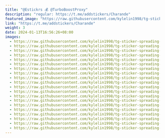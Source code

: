 ```yaml
---
title: "@Estickrs 💰 @TurboBoostProxy"
description: "regular: https://t.me/addstickers/Charande"
featured_image: "https://raw.githubusercontent.com/kylelin1998/tg-sticker-spreading-worldwide-images/main/img/00c24860-ab03-446b-a66c-2cfa3bf0509b.jpg"
link: "https://t.me/addstickers/Charande"
weight: 3
date: 2024-01-13T16:56:26+08:00
images:
  - https://raw.githubusercontent.com/kylelin1998/tg-sticker-spreading-worldwide-images/main/img/00c24860-ab03-446b-a66c-2cfa3bf0509b.jpg
  - https://raw.githubusercontent.com/kylelin1998/tg-sticker-spreading-worldwide-images/main/img/97badc91-c207-4846-b11a-9ca5c20691f5.jpg
  - https://raw.githubusercontent.com/kylelin1998/tg-sticker-spreading-worldwide-images/main/img/095e52f1-2cfe-4f51-b51f-a26e2e05d356.jpg
  - https://raw.githubusercontent.com/kylelin1998/tg-sticker-spreading-worldwide-images/main/img/838ae6fa-ed3e-48a3-993c-061eff566c4c.jpg
  - https://raw.githubusercontent.com/kylelin1998/tg-sticker-spreading-worldwide-images/main/img/0cc65757-dd48-43ea-aa59-bb1521cde571.jpg
  - https://raw.githubusercontent.com/kylelin1998/tg-sticker-spreading-worldwide-images/main/img/5e501400-b811-44b5-9fdf-54c7f16da3ec.jpg
  - https://raw.githubusercontent.com/kylelin1998/tg-sticker-spreading-worldwide-images/main/img/362dcaad-c98d-4c2c-97cf-c5d5792da6f1.jpg
  - https://raw.githubusercontent.com/kylelin1998/tg-sticker-spreading-worldwide-images/main/img/4c75b3ab-8e6e-4c82-ac7d-582c5edef164.jpg
  - https://raw.githubusercontent.com/kylelin1998/tg-sticker-spreading-worldwide-images/main/img/21282960-804b-4afb-92aa-5ca896f58fb2.jpg
  - https://raw.githubusercontent.com/kylelin1998/tg-sticker-spreading-worldwide-images/main/img/0d494884-a6a8-4792-96fd-4a6a88083971.jpg
  - https://raw.githubusercontent.com/kylelin1998/tg-sticker-spreading-worldwide-images/main/img/9c35ae19-f3da-48f7-ba35-eb7b992752d1.jpg
  - https://raw.githubusercontent.com/kylelin1998/tg-sticker-spreading-worldwide-images/main/img/8ae36bc5-0f65-4da3-ae93-a492b92b1c9f.jpg
  - https://raw.githubusercontent.com/kylelin1998/tg-sticker-spreading-worldwide-images/main/img/0eac0b1e-4d77-4c13-819d-7f1d6fe05968.jpg
  - https://raw.githubusercontent.com/kylelin1998/tg-sticker-spreading-worldwide-images/main/img/b50f6031-e5bb-4d24-810f-0e6c3d438493.jpg
  - https://raw.githubusercontent.com/kylelin1998/tg-sticker-spreading-worldwide-images/main/img/12d20af9-577d-45c5-af4b-55ea264d7f55.jpg
  - https://raw.githubusercontent.com/kylelin1998/tg-sticker-spreading-worldwide-images/main/img/967c874a-520c-40f5-80ca-f1e84dd042e6.jpg
  - https://raw.githubusercontent.com/kylelin1998/tg-sticker-spreading-worldwide-images/main/img/b3f2b414-d326-4455-b426-1605a75bdf82.jpg
  - https://raw.githubusercontent.com/kylelin1998/tg-sticker-spreading-worldwide-images/main/img/ca2fca2f-7a49-4911-8014-3c7e0e19a5c1.jpg
  - https://raw.githubusercontent.com/kylelin1998/tg-sticker-spreading-worldwide-images/main/img/08f3add6-7c8b-4798-9c89-ae37dec54721.jpg
  - https://raw.githubusercontent.com/kylelin1998/tg-sticker-spreading-worldwide-images/main/img/dd85a0f7-3df1-4586-913b-5f5563cc7e31.jpg
---
```

